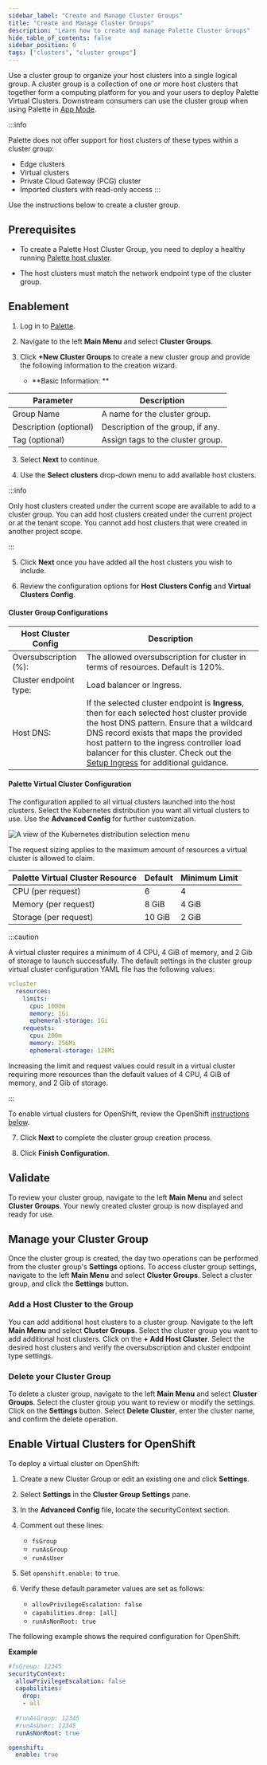 ```yaml
---
sidebar_label: "Create and Manage Cluster Groups"
title: "Create and Manage Cluster Groups"
description: "Learn how to create and manage Palette Cluster Groups"
hide_table_of_contents: false
sidebar_position: 0
tags: ["clusters", "cluster groups"]
---
```



Use a cluster group to organize your host clusters into a single logical group. A cluster group is a collection of one or more host clusters that together form a computing platform for you and your users to deploy Palette Virtual Clusters. Downstream consumers can use the cluster group when using Palette in [App Mode](../../introduction/palette-modes.md#what-is-app-mode).

:::info

Palette does not offer support for host clusters of these types within a cluster group: 
- Edge clusters 
- Virtual clusters 
- Private Cloud Gateway (PCG) cluster
- Imported clusters with read-only access
:::

Use the instructions below to create a cluster group.

## Prerequisites

* To create a Palette Host Cluster Group, you need to deploy a healthy running [Palette host cluster](../clusters.md). 


* The host clusters must match the network endpoint type of the cluster group.


## Enablement

1. Log in to [Palette](https://console.spectrocloud.com).


2. Navigate to the left **Main Menu** and select **Cluster Groups**.


2. Click **+New Cluster Groups** to create a new cluster group and provide the following information to the creation wizard.


   * **Basic Information: **

  |         Parameter           | Description  |
  |-------------------------------|-----------------|
  |Group Name                 | A name for the cluster group.|
  |Description (optional)   | Description of the group, if any. | 
  |Tag (optional)               | Assign tags to the cluster group.|


3. Select **Next** to continue.



4. Use the **Select clusters** drop-down menu to add available host clusters. 
 
:::info

 Only host clusters created under the current scope are available to add to a cluster group. You can add host clusters created under the current project or at the tenant scope. You cannot add host clusters that were created in another project scope.


:::


5. Click **Next** once you have added all the host clusters you wish to include.


6. Review the configuration options for **Host Clusters Config** and **Virtual Clusters Config**.

  #### Cluster Group Configurations

      
  |**Host Cluster Config**        |        **Description**                    |
  |--------------------------------------|-------------------------------------------|
  |Oversubscription (%):                 | The allowed oversubscription for cluster in terms of resources. Default is 120%.|
  |Cluster endpoint type:                | Load balancer or Ingress.|
  |Host DNS:                             | If the selected cluster endpoint is **Ingress**, then for each selected host cluster provide the host DNS pattern. Ensure that a wildcard DNS record exists that maps the provided host pattern to the ingress controller load balancer for this cluster. Check out the [Setup Ingress](ingress-cluster-group.md) for additional guidance.|

  #### Palette Virtual Cluster Configuration

  The configuration applied to all virtual clusters launched into the host clusters. Select the Kubernetes distribution you want all virtual clusters to use. Use the **Advanced Config** for further customization. 

  ![A view of the Kubernetes distribution selection menu](/clusters_cluster-groups_create-cluster-group_virtual-cluster-distro.png)


  The request sizing applies to the maximum amount of resources a virtual cluster is allowed to claim.

  |**Palette Virtual Cluster Resource** | **Default**   |**Minimum Limit**|
  |------------------------------|-------------------|-----------------|
  |CPU (per request)             | 6                 | 4               |
  | Memory (per request)         | 8 GiB             | 4 GiB           |
  | Storage (per request)        | 10 GiB            | 2 GiB           |


:::caution

A virtual cluster requires a minimum of 4 CPU, 4 GiB of memory, and 2 Gib of storage to launch successfully. The default settings in the cluster group virtual cluster configuration YAML file has the following values:

```yaml
vcluster
  resources:
    limits:
      cpu: 1000m
      memory: 1Gi
      ephemeral-storage: 1Gi
    requests:
      cpu: 200m
      memory: 256Mi
      ephemeral-storage: 128Mi
```

Increasing the limit and request values could result in a virtual cluster requiring more resources than the default values of 4 CPU, 4 GiB of memory, and 2 Gib of storage.

:::

To enable virtual clusters for OpenShift, review the OpenShift [instructions below](#enable-virtual-cluster-for-openshift). 


7. Click **Next** to complete the cluster group creation process.


8. Click **Finish Configuration**.

## Validate

To review your cluster group, navigate to the left **Main Menu** and select **Cluster Groups**. Your newly created cluster group is now displayed and ready for use. 


## Manage your Cluster Group

Once the cluster group is created, the day two operations can be performed from the cluster group's **Settings** options. To access cluster group settings, navigate to the left **Main Menu** and select **Cluster Groups**. Select a cluster group, and click the **Settings** button.


### Add a Host Cluster to the Group

You can add additional host clusters to a cluster group. Navigate to the left **Main Menu** and select **Cluster Groups**. Select the cluster group you want to add additional host clusters. Click on the **+ Add Host Cluster**. Select the desired host clusters and verify the oversubscription and cluster endpoint type settings.

### Delete your Cluster Group

To delete a cluster group, navigate to the left **Main Menu** and select **Cluster Groups**. Select the cluster group you want to review or modify the settings. Click on the **Settings** button. Select **Delete Cluster**, enter the cluster name, and confirm the delete operation.


## Enable Virtual Clusters for OpenShift 

To deploy a virtual cluster on OpenShift:


1. Create a new Cluster Group or edit an existing one and click **Settings**.


2. Select **Settings** in the **Cluster Group Settings** pane.


3. In the **Advanced Config** file, locate the securityContext section.


4. Comment out these lines: 

    * ``fsGroup``
    * ``runAsGroup``
    * ``runAsUser``
    
4. Set `openshift.enable:` to  `true`.  


5. Verify these default parameter values are set as follows:   

    * ``allowPrivilegeEscalation: false``
    * ``capabilities.drop: [all]``
    * ``runAsNonRoot: true``

The following example shows the required configuration for OpenShift.

**Example**


```yaml 
#fsGroup: 12345
securityContext:
  allowPrivilegeEscalation: false
  capabilities:
    drop:
    - all
  
  #runAsGroup: 12345
  #runAsUser: 12345
  runAsNonRoot: true

openshift:
  enable: true
```
